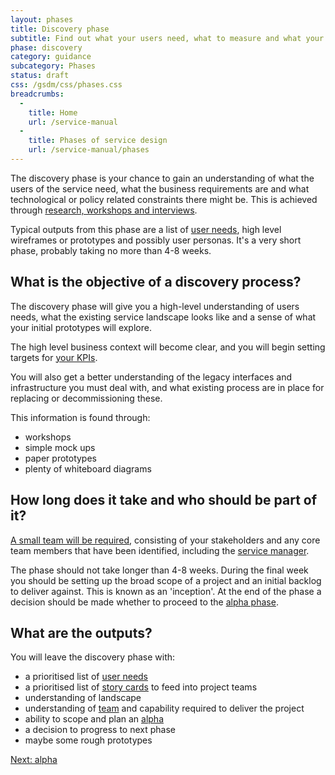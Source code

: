 ```yaml
---
layout: phases
title: Discovery phase
subtitle: Find out what your users need, what to measure and what your constraints are
phase: discovery
category: guidance
subcategory: Phases
status: draft
css: /gsdm/css/phases.css
breadcrumbs:
  -
    title: Home
    url: /service-manual
  - 
    title: Phases of service design
    url: /service-manual/phases
---
```


The discovery phase is your chance to gain an understanding of what the users of the service need, what the business requirements are and what technological or policy related constraints there might be. This is achieved through [research, workshops and interviews](/service-manual/users/introduction-to-user-research.html). 

Typical outputs from this phase are a list of [user needs](/service-manual/users/user-needs.html), high level wireframes or prototypes and possibly user personas. It's a very short phase, probably taking no more than 4-8 weeks.

## What is the objective of a discovery process?

The discovery phase will give you a high-level understanding of users needs, what the existing service landscape looks like and a sense of what your initial prototypes will explore.

The high level business context will become clear, and you will begin setting targets for [your KPIs](/service-manual/measurement).

You will also get a better understanding of the legacy interfaces and infrastructure you must deal with, and what existing process are in place for replacing or decommissioning these.

This information is found through:

* workshops
* simple mock ups
* paper prototypes 
* plenty of whiteboard diagrams

## How long does it take and who should be part of it?

[A small team will be required](/service-manual/the-team), consisting of your stakeholders and any core team members that have been identified, including the [service manager](/service-manual/the-team/service-manager.html).


The phase should not take longer than 4-8 weeks. During the final week you should be setting up the broad scope of a  project and an initial backlog to deliver against. This is known as an 'inception'. At the end of the phase a decision should be made whether to proceed to the [alpha phase](/service-manual/phases/alpha.html).

## What are the outputs?

You will leave the discovery phase with:

* a prioritised list of [user needs](/service-manual/users/user-needs.html)
* a prioritised list of [story cards](/service-manual/agile/writing-user-stories.html) to feed into project teams
* understanding of landscape
* understanding of [team](/service-manual/the-team) and capability required to deliver the project
* ability to scope and plan an [alpha](/service-manual/phases/alpha.html)
* a decision to progress to next phase
* maybe some rough prototypes

<!--
<ul class="phase-activities">
  <li>
    <img class="output" src="/service-manual/assets/images/pictograms/backlog.png" /> 
    List of user needs
  </li>
  <li>
    <img class="output" src="/service-manual/assets/images/pictograms/user-needs.png" />
    User personas
  </li>
  <li>
    <img class="output" src="/service-manual/assets/images/pictograms/prototype.png" /> 
    Rough wireframes
  </li>
  <li>
    <img class="output" src="/service-manual/assets/images/pictograms/discussion.png" />
    Stakeholder interviews
  </li>
  <li>
    <img class="output" src="/service-manual/assets/images/pictograms/discovery-small.png" />
    Team size
  </li>
</ul>
-->

[Next: alpha](/service-manual/phases/alpha.html)
